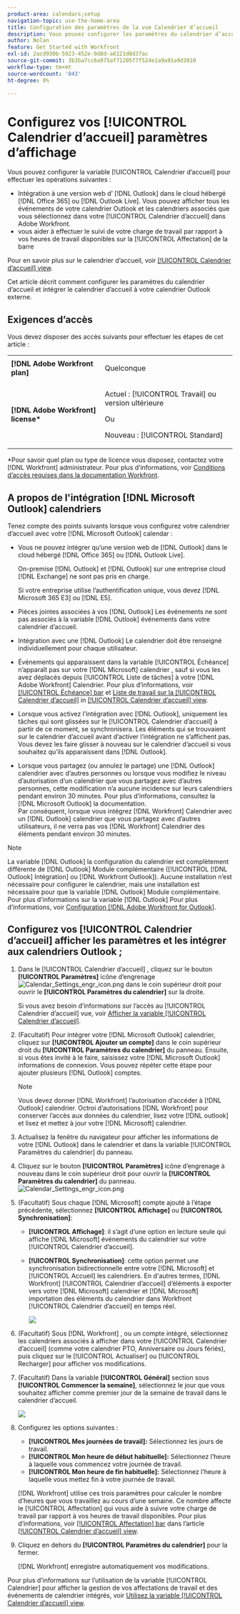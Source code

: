 ```yaml
---
product-area: calendars;setup
navigation-topic: use-the-home-area
title: Configuration des paramètres de la vue Calendrier d’accueil
description: Vous pouvez configurer les paramètres du calendrier d’accueil pour les intégrer à une version Web d’Outlook et vous aider à suivre votre charge de travail par rapport à vos heures de travail disponibles.
author: Nolan
feature: Get Started with Workfront
exl-id: 2acd930b-5923-452e-9d8d-a6121d8d37ac
source-git-commit: 3b3ba7cc6a975af71205f7f524e1a9a91a9d3810
workflow-type: tm+mt
source-wordcount: '843'
ht-degree: 0%

---
```


# Configurez vos [!UICONTROL Calendrier d’accueil] paramètres d’affichage

<!--Audited: 01/2024-->

Vous pouvez configurer la variable [!UICONTROL Calendrier d’accueil] pour effectuer les opérations suivantes :

* Intégration à une version web d’ [!DNL Outlook] dans le cloud hébergé [!DNL Office 365] ou [!DNL Outlook Live]. Vous pouvez afficher tous les événements de votre calendrier Outlook et les calendriers associés que vous sélectionnez dans votre [!UICONTROL Calendrier d’accueil] dans Adobe Workfront.
* vous aider à effectuer le suivi de votre charge de travail par rapport à vos heures de travail disponibles sur la [!UICONTROL Affectation] de la barre

Pour en savoir plus sur le calendrier d’accueil, voir [[!UICONTROL Calendrier d’accueil] view](../../../workfront-basics/using-home/using-the-home-area/home-calendar-view.md).

Cet article décrit comment configurer les paramètres du calendrier d’accueil et intégrer le calendrier d’accueil à votre calendrier Outlook externe.

## Exigences d’accès

Vous devez disposer des accès suivants pour effectuer les étapes de cet article :

<table style="table-layout:auto"> 
 <col> 
 </col> 
 <col> 
 </col> 
 <tbody> 
  <tr> 
   <td role="rowheader"><strong>[!DNL Adobe Workfront plan]</strong></td> 
   <td> <p>Quelconque</p> </td> 
  </tr> 
  <tr> 
   <td role="rowheader"><strong>[!DNL Adobe Workfront] license*</strong></td> 
   <td> <p>Actuel : [!UICONTROL Travail] ou version ultérieure</p> 
   Ou
   <p>Nouveau : [!UICONTROL Standard]</p> 
   </td> 
  </tr> 
   </tbody> 
</table>

*Pour savoir quel plan ou type de licence vous disposez, contactez votre [!DNL Workfront] administrateur. Pour plus d’informations, voir [Conditions d’accès requises dans la documentation Workfront](/help/quicksilver/administration-and-setup/add-users/access-levels-and-object-permissions/access-level-requirements-in-documentation.md).

## A propos de l&#39;intégration [!DNL Microsoft Outlook] calendriers

Tenez compte des points suivants lorsque vous configurez votre calendrier d’accueil avec votre [!DNL Microsoft Outlook] calendar :

* Vous ne pouvez intégrer qu’une version web de [!DNL Outlook] dans le cloud hébergé [!DNL Office 365] ou [!DNL Outlook Live].

  On-premise [!DNL Outlook] et [!DNL Outlook] sur une entreprise cloud [!DNL Exchange] ne sont pas pris en charge.

  Si votre entreprise utilise l’authentification unique, vous devez [!DNL Microsoft 365 E3] ou [!DNL E5].

* Pièces jointes associées à vos [!DNL Outlook] Les événements ne sont pas associés à la variable [!DNL Outlook] événements dans votre calendrier d’accueil.
* Intégration avec une [!DNL Outlook] Le calendrier doit être renseigné individuellement pour chaque utilisateur.
* Événements qui apparaissent dans la variable [!UICONTROL Échéance] n’apparaît pas sur votre [!DNL Microsoft] calendrier , sauf si vous les avez déplacés depuis [!UICONTROL Liste de tâches] à votre [!DNL Adobe Workfront] Calendrier. Pour plus d’informations, voir [[!UICONTROL Échéance] bar](../../../workfront-basics/using-home/using-the-home-area/home-calendar-view.md#viewing-the-due-bar) et [Liste de travail sur la [!UICONTROL Calendrier d’accueil]](../../../workfront-basics/using-home/using-the-home-area/home-calendar-view.md#using-the-left-panel-of-the-home-view) in [[!UICONTROL Calendrier d’accueil] view](../../../workfront-basics/using-home/using-the-home-area/home-calendar-view.md).

* Lorsque vous activez l’intégration avec [!DNL Outlook], uniquement les tâches qui sont glissées sur le [!UICONTROL Calendrier d’accueil] à partir de ce moment, se synchronisera. Les éléments qui se trouvaient sur le calendrier d’accueil avant d’activer l’intégration ne s’affichent pas. Vous devez les faire glisser à nouveau sur le calendrier d’accueil si vous souhaitez qu’ils apparaissent dans [!DNL Outlook].
* Lorsque vous partagez (ou annulez le partage) une [!DNL Outlook] calendrier avec d’autres personnes ou lorsque vous modifiez le niveau d’autorisation d’un calendrier que vous partagez avec d’autres personnes, cette modification n’a aucune incidence sur leurs calendriers pendant environ 30 minutes. Pour plus d’informations, consultez la [!DNL Microsoft Outlook] la documentation.\
   Par conséquent, lorsque vous intégrez [!DNL Workfront] Calendrier avec un [!DNL Outlook] calendrier que vous partagez avec d’autres utilisateurs, il ne verra pas vos [!DNL Workfront] Calendrier des éléments pendant environ 30 minutes.

>[!NOTE]
>
>La variable [!DNL Outlook] la configuration du calendrier est complètement différente de [!DNL Outlook] Module complémentaire ([!UICONTROL [!DNL Outlook] Intégration] ou [!DNL Workfront Outlook]). Aucune installation n’est nécessaire pour configurer le calendrier, mais une installation est nécessaire pour que la variable [!DNL Outlook] Module complémentaire. Pour plus d’informations sur la variable [!DNL Outlook] Pour plus d’informations, voir [Configuration [!DNL Adobe Workfront for Outlook]](../../../workfront-integrations-and-apps/using-workfront-with-outlook/set-up-workfront-for-outlook.md).

## Configurez vos [!UICONTROL Calendrier d’accueil] afficher les paramètres et les intégrer aux calendriers Outlook ;

1. Dans le [!UICONTROL Calendrier d’accueil] , cliquez sur le bouton **[!UICONTROL Paramètres]** icône d’engrenage ![Calendar_Settings_engr_icon.png](assets/calendar-settings-gear-icon.png) dans le coin supérieur droit pour ouvrir le **[!UICONTROL Paramètres du calendrier]** sur la droite.

   Si vous avez besoin d’informations sur l’accès au [!UICONTROL Calendrier d’accueil] vue, voir [Afficher la variable [!UICONTROL Calendrier d’accueil]](../../../workfront-basics/using-home/using-the-home-area/view-home-calendar.md).

1. (Facultatif) Pour intégrer votre [!DNL Microsoft Outlook] calendrier, cliquez sur **[!UICONTROL Ajouter un compte]** dans le coin supérieur droit du **[!UICONTROL Paramètres du calendrier]** du panneau. Ensuite, si vous êtes invité à le faire, saisissez votre [!DNL Microsoft Outlook] informations de connexion. Vous pouvez répéter cette étape pour ajouter plusieurs [!DNL Outlook] comptes.

   >[!NOTE]
   >
   >Vous devez donner [!DNL Workfront] l’autorisation d’accéder à [!DNL Outlook] calendrier. Octroi d’autorisations [!DNL Workfront] pour conserver l’accès aux données du calendrier, lisez votre [!DNL outlook] et lisez et mettez à jour votre [!DNL Microsoft] calendrier.

1. Actualisez la fenêtre du navigateur pour afficher les informations de votre [!DNL Outlook] dans le calendrier et dans la variable [!UICONTROL Paramètres du calendrier] du panneau.
1. Cliquez sur le bouton **[!UICONTROL Paramètres]** icône d’engrenage à nouveau dans le coin supérieur droit pour ouvrir la **[!UICONTROL Paramètres du calendrier]** du panneau. ![Calendar_Settings_engr_icon.png](assets/calendar-settings-gear-icon.png)

1. (Facultatif) Sous chaque [!DNL Microsoft] compte ajouté à l’étape précédente, sélectionnez **[!UICONTROL Affichage]** ou **[!UICONTROL Synchronisation]**:

   * **[!UICONTROL Affichage]**: il s’agit d’une option en lecture seule qui affiche [!DNL Microsoft] événements du calendrier sur votre [!UICONTROL Calendrier d’accueil].
   * **[!UICONTROL Synchronisation]**: cette option permet une synchronisation bidirectionnelle entre votre [!DNL Microsoft] et [!UICONTROL Accueil] les calendriers. En d&#39;autres termes, [!DNL Workfront] [!UICONTROL Calendrier d’accueil] d’éléments à exporter vers votre [!DNL Microsoft] calendrier et [!DNL Microsoft] importation des éléments du calendrier dans Workfront [!UICONTROL Calendrier d’accueil] en temps réel.

     ![](assets/view-sync-checkboxes-qs.png)

1. (Facultatif) Sous [!DNL Workfront] , ou un compte intégré, sélectionnez les calendriers associés à afficher dans votre [!UICONTROL Calendrier d’accueil] (comme votre calendrier PTO, Anniversaire ou Jours fériés), puis cliquez sur le [!UICONTROL Actualiser] ou [!UICONTROL Recharger] pour afficher vos modifications.

1. (Facultatif) Dans la variable **[!UICONTROL Général]** section sous **[!UICONTROL Commencer la semaine]**, sélectionnez le jour que vous souhaitez afficher comme premier jour de la semaine de travail dans le calendrier d’accueil.

   ![](assets/general-section-home-calendar-settings-panel.png)

1. Configurez les options suivantes :

   * **[!UICONTROL Mes journées de travail]:** Sélectionnez les jours de travail.
   * **[!UICONTROL Mon heure de début habituelle]:** Sélectionnez l’heure à laquelle vous commencez votre journée de travail.
   * **[!UICONTROL Mon heure de fin habituelle]:** Sélectionnez l’heure à laquelle vous mettez fin à votre journée de travail.

   [!DNL Workfront] utilise ces trois paramètres pour calculer le nombre d’heures que vous travaillez au cours d’une semaine. Ce nombre affecte le [!UICONTROL Affectation] qui vous aide à suivre votre charge de travail par rapport à vos heures de travail disponibles. Pour plus d’informations, voir [[!UICONTROL Affectation] bar](../../../workfront-basics/using-home/using-the-home-area/home-calendar-view.md#understanding-the-allocation-of-time) dans l’article [[!UICONTROL Calendrier d’accueil] view](../../../workfront-basics/using-home/using-the-home-area/home-calendar-view.md).

1. Cliquez en dehors du **[!UICONTROL Paramètres du calendrier]** pour la fermer.

   [!DNL Workfront] enregistre automatiquement vos modifications.

Pour plus d’informations sur l’utilisation de la variable [!UICONTROL Calendrier] pour afficher la gestion de vos affectations de travail et des événements de calendrier intégrés, voir [Utilisez la variable [!UICONTROL Calendrier d’accueil] view](../../../workfront-basics/using-home/using-the-home-area/use-home-calendar-view.md).

<!--
<MadCap:conditionalText data-mc-conditions="QuicksilverOrClassic.Draft mode">
(NOTE: from Courtney: [step #] Type your weekly work hours under How many hours a week do you work?This number affects the Allocation bar, which helps you track your workload against your available work hours. For more information, see "Allocation Bar" in the article "Understanding the Home Calendar View.")
</MadCap:conditionalText>
-->
